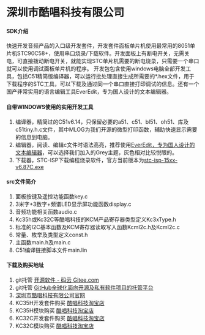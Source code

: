 # 深圳市酷唱科技有限公司

#### SDK介绍

快速开发音频产品的入口级开发套件，开发套件面板单片机使用最常用的8051单片机STC90C58+，使用串口烧录/下载软件。开发面板上有断电开关，无需关电，可直接拨动断电开关，就能实现STC单片机需要的断电烧录，只需要一个串口就可以使用调试面板单片机的程序。
开发包包含使用windows电脑全部开发工具，包括C51精简版编译器，可以运行批处理直接生成所需要的*.hex文件，用于下载程序的STC工具，可以下载及通过同一个串口直接打印调试的信息。还有一个国产非常实用的语言编辑工具EverEdit，专为国人设计的文本编辑器。



#### 自带WINDOWS使用的实用开发工具

1.  编译器，精简过的C51v6.14，只保留必要的a51、c51、bl51、oh51、库及c51tiny.h.c文件，其中MLOG为我们开源的微型打印函数，辅助快速显示需要的信息到电脑。
2.  编辑器，阅读、编辑c文件时语法高亮，推荐使用[EverEdit，专为国人设计的文本编辑器](http://www.everedit.cn/)，可以选择我们加入的Grey主题，灰色相对比较悦眼的。
3.  下载器，STC-ISP下载编程烧录软件，官方当前版本为[stc-isp-15xx-v6.87C.exe](http://www.stcmcudata.com/STCISP/stc-isp-15xx-v6.87C.zip)



#### src文件简介

1.  面板按键及遥控功能函数key.c
2.  3米字+3数字+频谱LED显示屏功能函数display.c
3.  音频功能相关函数audio.c
4.  Kc35h或Kc32C等酷唱科技的KCM产品寄存器类型定义Kc3xType.h
5.  标准的I2C基本函数及KCM寄存器读取写入函数KcmI2c.h及KcmI2c.c
6.  常量、枚举及类型定义const.h
7.  主函数main.h及main.c
8.  C51编译链接脚本文件main.lin



#### 下载及购买地址

1.  git托管 [开源软件 - 码云 Gitee.com](https://gitee.com/hsav20/kc3xm51.git)
2.  git托管 [GitHub全球化面向开源及私有软件项目的托管平台](https://github.com/hsav20/kc3xm51.git)
3.  [深圳市酷唱科技有限公司官网](http://www.hsav.com)
4.  KC35H开发套件购买 [酷唱科技淘宝店](https://item.taobao.com/item.htm?spm=a1z10.5-c.w4002-2815925483.11.10985eb77U6TnR&id=556783451230)
5.  KC35H模块购买 [酷唱科技淘宝店](https://item.taobao.com/item.htm?spm=a1z10.5-c.w4002-2815925483.14.10985eb77U6TnR&id=557018055656)
4.  KC32C开发套件购买 [酷唱科技淘宝店](https://item.taobao.com/item.htm?spm=a1z10.5-c.w4002-2815925483.17.10985eb77U6TnR&id=561816884208)
6.  KC32C模块购买 [酷唱科技淘宝店](https://item.taobao.com/item.htm?spm=a1z10.5-c.w4002-2815925483.23.10985eb77U6TnR&id=561815656501)

